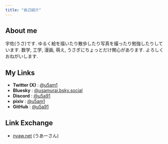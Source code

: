 ```yaml
---
title: "自己紹介"
---
```


## About me

宇佐(うさ)です. ゆるく絵を描いたり散歩したり写真を撮ったり勉強したりしています.
数学, 工学, 漫画, 萌え, うさぎにちょっとだけ関心があります. よろしくおねがいします.

## My Links

- **Twitter (X)** : [@u5am1](https://x.com/u5am1)
- **Bluesky** : [@usamurai.bsky.social](https://bsky.app/profile/usamurai.bsky.social)
- **Discord** : [@u5a91](https://discordlookup.com/user/967799520765288448)
- **pixiv** : [@u5am1](https://www.pixiv.net/users/108945175)
- **GitHub** : [@u5a91](https://github.com/u5a91/)

## Link Exchange
- [nyaw.net](https://nyaw.net) (うあーさん)